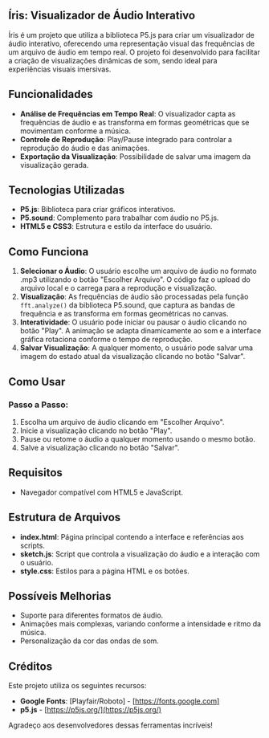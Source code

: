 ## Íris: Visualizador de Áudio Interativo

Íris é um projeto que utiliza a biblioteca P5.js para criar um visualizador de áudio interativo, oferecendo uma representação visual das frequências de um arquivo de áudio em tempo real. O projeto foi desenvolvido para facilitar a criação de visualizações dinâmicas de som, sendo ideal para experiências visuais imersivas.

## Funcionalidades

- **Análise de Frequências em Tempo Real**: O visualizador capta as frequências de áudio e as transforma em formas geométricas que se movimentam conforme a música.
- **Controle de Reprodução**: Play/Pause integrado para controlar a reprodução do áudio e das animações.
- **Exportação da Visualização**: Possibilidade de salvar uma imagem da visualização gerada.

## Tecnologias Utilizadas

- **P5.js**: Biblioteca para criar gráficos interativos.
- **P5.sound**: Complemento para trabalhar com áudio no P5.js.
- **HTML5 e CSS3**: Estrutura e estilo da interface do usuário.

## Como Funciona

1. **Selecionar o Áudio**: O usuário escolhe um arquivo de áudio no formato .mp3 utilizando o botão "Escolher Arquivo". O código faz o upload do arquivo local e o carrega para a reprodução e visualização.
2. **Visualização**: As frequências de áudio são processadas pela função `fft.analyze()` da biblioteca P5.sound, que captura as bandas de frequência e as transforma em formas geométricas no canvas.
3. **Interatividade**: O usuário pode iniciar ou pausar o áudio clicando no botão "Play". A animação se adapta dinamicamente ao som e a interface gráfica rotaciona conforme o tempo de reprodução.
4. **Salvar Visualização**: A qualquer momento, o usuário pode salvar uma imagem do estado atual da visualização clicando no botão "Salvar".

## Como Usar

### Passo a Passo:

1. Escolha um arquivo de áudio clicando em "Escolher Arquivo".
2. Inicie a visualização clicando no botão "Play".
3. Pause ou retome o áudio a qualquer momento usando o mesmo botão.
4. Salve a visualização clicando no botão "Salvar".

## Requisitos

- Navegador compatível com HTML5 e JavaScript.

## Estrutura de Arquivos

- **index.html**: Página principal contendo a interface e referências aos scripts.
- **sketch.js**: Script que controla a visualização do áudio e a interação com o usuário.
- **style.css**: Estilos para a página HTML e os botões.

## Possíveis Melhorias

- Suporte para diferentes formatos de áudio.
- Animações mais complexas, variando conforme a intensidade e ritmo da música.
- Personalização da cor das ondas de som.

## Créditos

Este projeto utiliza os seguintes recursos:

- **Google Fonts**: [Playfair/Roboto] - [https://fonts.google.com]
- **p5.js** - [https://p5js.org/](https://p5js.org/)

Agradeço aos desenvolvedores dessas ferramentas incríveis!
